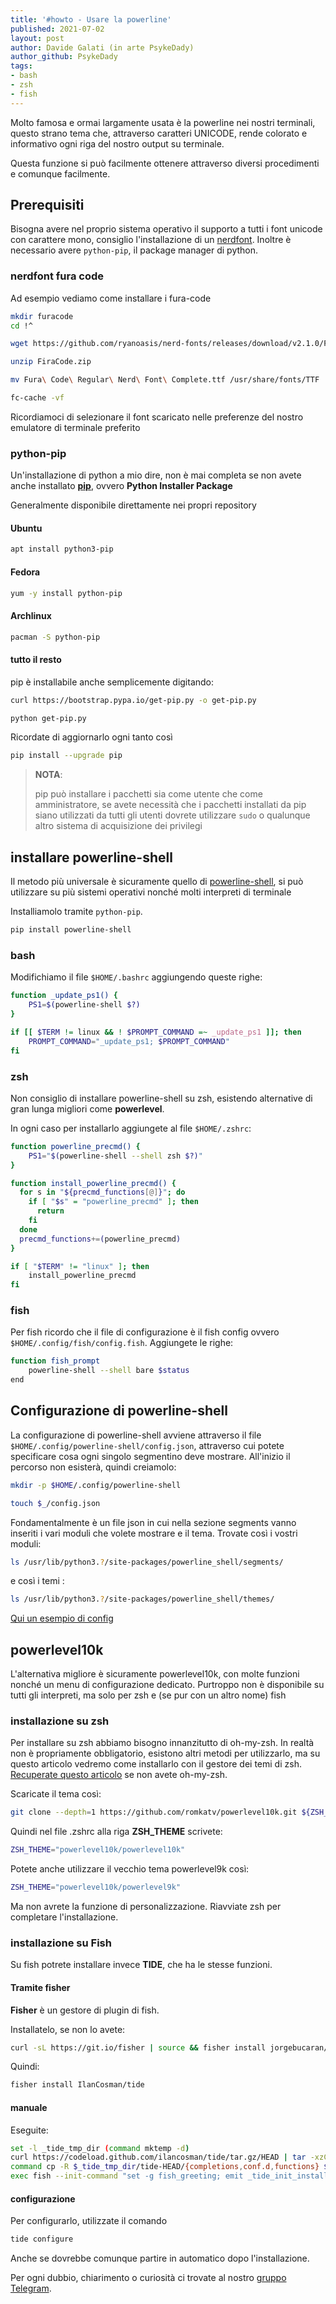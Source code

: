 ```yaml
---
title: '#howto - Usare la powerline' 
published: 2021-07-02 
layout: post 
author: Davide Galati (in arte PsykeDady)
author_github: PsykeDady 
tags: 
- bash 
- zsh
- fish
---
```




Molto famosa e ormai largamente usata è la powerline nei nostri terminali, questo strano tema che, attraverso caratteri UNICODE, rende colorato e informativo ogni riga del nostro output su terminale. 

Questa funzione si può facilmente ottenere attraverso diversi procedimenti e comunque facilmente.



## Prerequisiti

Bisogna avere nel proprio sistema operativo il supporto a tutti i font unicode con carattere mono, consiglio l'installazione di un [nerdfont](https://www.nerdfonts.com). Inoltre è necessario avere `python-pip`, il package manager di python. 



### nerdfont fura code

Ad esempio vediamo come installare i fura-code 

```bash
mkdir furacode
cd !^

wget https://github.com/ryanoasis/nerd-fonts/releases/download/v2.1.0/FiraCode.zip 

unzip FiraCode.zip 

mv Fura\ Code\ Regular\ Nerd\ Font\ Complete.ttf /usr/share/fonts/TTF 

fc-cache -vf
```



Ricordiamoci di selezionare il font scaricato nelle preferenze del nostro emulatore di terminale preferito



### python-pip 

Un'installazione di python a mio dire, non è mai completa se non avete anche installato **[pip](https://github.com/pypa/pip)**, ovvero **Python Installer Package**



Generalmente disponibile direttamente nei propri repository 



#### Ubuntu 

```bash
apt install python3-pip
```



#### Fedora 

```bash
yum -y install python-pip
```



#### Archlinux 

```bash
pacman -S python-pip
```



#### tutto il resto 

pip è installabile anche semplicemente digitando: 

```bash 
curl https://bootstrap.pypa.io/get-pip.py -o get-pip.py

python get-pip.py
```



Ricordate di aggiornarlo ogni tanto così

```bash
pip install --upgrade pip
```



> **NOTA**:
>
> pip può installare i pacchetti sia come utente che come amministratore, se avete necessità che i pacchetti installati da pip siano utilizzati da tutti gli utenti dovrete utilizzare `sudo` o qualunque altro sistema di acquisizione dei privilegi

## installare powerline-shell

Il metodo più universale è sicuramente quello di [powerline-shell](https://github.com/b-ryan/powerline-shell#bash), si può utilizzare su più sistemi operativi nonché molti interpreti di terminale

Installiamolo tramite `python-pip`.



```bash
pip install powerline-shell
```



### bash 

Modifichiamo il file `$HOME/.bashrc` aggiungendo queste righe:



```bash
function _update_ps1() {
    PS1=$(powerline-shell $?)
}

if [[ $TERM != linux && ! $PROMPT_COMMAND =~ _update_ps1 ]]; then
    PROMPT_COMMAND="_update_ps1; $PROMPT_COMMAND"
fi
```



### zsh 

Non consiglio di installare powerline-shell su zsh, esistendo alternative di gran lunga migliori come **powerlevel**. 

In ogni caso per installarlo aggiungete al file `$HOME/.zshrc`: 

```bash 
function powerline_precmd() {
    PS1="$(powerline-shell --shell zsh $?)"
}

function install_powerline_precmd() {
  for s in "${precmd_functions[@]}"; do
    if [ "$s" = "powerline_precmd" ]; then
      return
    fi
  done
  precmd_functions+=(powerline_precmd)
}

if [ "$TERM" != "linux" ]; then
    install_powerline_precmd
fi
```



### fish 

Per fish ricordo che il file di configurazione è il fish config ovvero `$HOME/.config/fish/config.fish`. Aggiungete le righe: 



```bash
function fish_prompt
    powerline-shell --shell bare $status
end
```





## Configurazione di powerline-shell

La configurazione di powerline-shell avviene attraverso il file `$HOME/.config/powerline-shell/config.json`, attraverso cui potete specificare cosa ogni singolo segmentino deve mostrare. 
All'inizio il percorso non esisterà, quindi creiamolo: 

```bash
mkdir -p $HOME/.config/powerline-shell

touch $_/config.json
```



Fondamentalmente è un file json in cui nella sezione segments vanno inseriti i vari moduli che volete mostrare e il tema. 
Trovate così i vostri moduli: 

```bash
ls /usr/lib/python3.?/site-packages/powerline_shell/segments/
```



e così i temi : 

```bash
ls /usr/lib/python3.?/site-packages/powerline_shell/themes/
```



[Qui un esempio di config](https://github.com/b-ryan/dotfiles/blob/master/home/config/powerline-shell/config.json) 



## powerlevel10k

L'alternativa migliore è sicuramente powerlevel10k, con molte funzioni nonché un menu di configurazione dedicato. Purtroppo non è disponibile su tutti gli interpreti, ma solo per zsh e (se pur con un altro nome) fish



### installazione su zsh 

Per installare su zsh abbiamo bisogno innanzitutto di oh-my-zsh. In realtà non è propriamente obbligatorio, esistono altri metodi per utilizzarlo, ma su questo articolo vedremo come installarlo con il gestore dei temi di zsh. [Recuperate questo articolo](https://linuxhub.it/articles/howto-installare-e-configurare-oh-my-zsh/) se non avete oh-my-zsh.



Scaricate il tema così: 

```bash
git clone --depth=1 https://github.com/romkatv/powerlevel10k.git ${ZSH_CUSTOM:-$HOME/.oh-my-zsh/custom}/themes/powerlevel10k
```



Quindi nel file .zshrc alla riga **ZSH_THEME** scrivete: 

```bash
ZSH_THEME="powerlevel10k/powerlevel10k"
```



Potete anche utilizzare il vecchio tema powerlevel9k così: 

```bash
ZSH_THEME="powerlevel10k/powerlevel9k"
```

Ma non avrete la funzione di personalizzazione. 
Riavviate zsh per completare l'installazione.



### installazione su Fish

Su fish potrete installare invece **TIDE**, che ha le stesse funzioni. 



#### Tramite fisher

**Fisher** è un gestore di plugin di fish. 

Installatelo, se non lo avete: 

```bash
curl -sL https://git.io/fisher | source && fisher install jorgebucaran/fisher
```



Quindi: 

```bash
fisher install IlanCosman/tide
```

#### manuale

Eseguite: 

```bash
set -l _tide_tmp_dir (command mktemp -d)
curl https://codeload.github.com/ilancosman/tide/tar.gz/HEAD | tar -xzC $_tide_tmp_dir
command cp -R $_tide_tmp_dir/tide-HEAD/{completions,conf.d,functions} $__fish_config_dir
exec fish --init-command "set -g fish_greeting; emit _tide_init_install"
```

####  configurazione

Per configurarlo, utilizzate il comando 

```bash
tide configure
```

Anche se dovrebbe comunque partire in automatico dopo l'installazione.



Per ogni dubbio, chiarimento o curiosità ci trovate al nostro [gruppo Telegram](https://t.me/linuxpeople).

